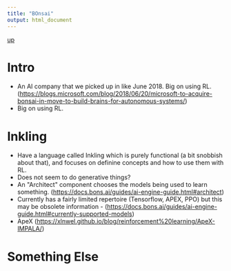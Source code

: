 ```yaml
---
title: "BOnsai"
output: html_document
---
```

[up](https://mikewise2718.github.io/markdowndocs/)

# Intro
- An AI company that we picked up in like June 2018. Big on using RL. (https://blogs.microsoft.com/blog/2018/06/20/microsoft-to-acquire-bonsai-in-move-to-build-brains-for-autonomous-systems/)
- Big on using RL.

# Inkling
- Have a language called Inkling which is purely functional (a bit snobbish about that), and focuses on definine concepts and how to use them with RL.
- Does not seem to do generative things?
- An "Architect" component chooses the models being used to learn something. (https://docs.bons.ai/guides/ai-engine-guide.html#architect)
- Currently has a fairly limited repertoire (Tensorflow, APEX, PPO) but this may be obsolete information - (https://docs.bons.ai/guides/ai-engine-guide.html#currently-supported-models)
- ApeX (https://xlnwel.github.io/blog/reinforcement%20learning/ApeX-IMPALA/)

# Something Else
